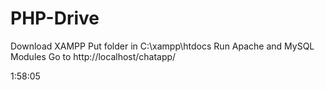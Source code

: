 # PHP-Drive

Download XAMPP
Put folder in C:\xampp\htdocs
Run Apache and MySQL Modules
Go to http://localhost/chatapp/

1:58:05
